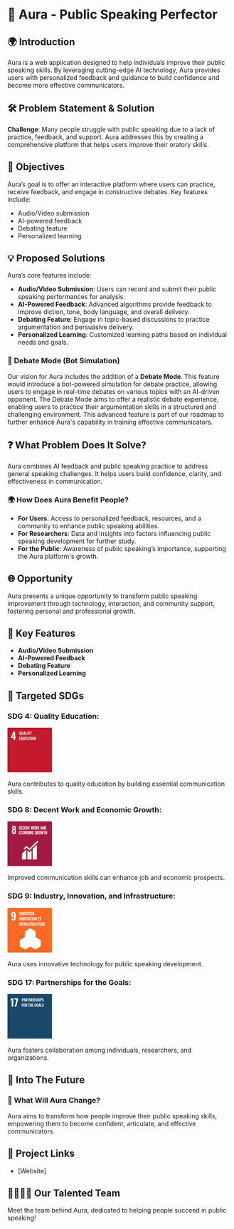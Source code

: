 # 🌟 Aura - Public Speaking Perfector

## 🌍 Introduction
Aura is a web application designed to help individuals improve their public speaking skills. By leveraging cutting-edge AI technology, Aura provides users with personalized feedback and guidance to build confidence and become more effective communicators.

## 🛠️ Problem Statement & Solution
**Challenge**: Many people struggle with public speaking due to a lack of practice, feedback, and support. Aura addresses this by creating a comprehensive platform that helps users improve their oratory skills.

## 🎯 Objectives
Aura’s goal is to offer an interactive platform where users can practice, receive feedback, and engage in constructive debates. Key features include:
- Audio/Video submission
- AI-powered feedback
- Debating feature
- Personalized learning

## 💡 Proposed Solutions
Aura’s core features include:
- **Audio/Video Submission**: Users can record and submit their public speaking performances for analysis.
- **AI-Powered Feedback**: Advanced algorithms provide feedback to improve diction, tone, body language, and overall delivery.
- **Debating Feature**: Engage in topic-based discussions to practice argumentation and persuasive delivery.
- **Personalized Learning**: Customized learning paths based on individual needs and goals.

### 🚀 Debate Mode (Bot Simulation)
Our vision for Aura includes the addition of a **Debate Mode**. This feature would introduce a bot-powered simulation for debate practice, allowing users to engage in real-time debates on various topics with an AI-driven opponent. The Debate Mode aims to offer a realistic debate experience, enabling users to practice their argumentation skills in a structured and challenging environment. This advanced feature is part of our roadmap to further enhance Aura's capability in training effective communicators.

## ❓ What Problem Does It Solve?
Aura combines AI feedback and public speaking practice to address general speaking challenges. It helps users build confidence, clarity, and effectiveness in communication.

### 🌍 How Does Aura Benefit People?
- **For Users**: Access to personalized feedback, resources, and a community to enhance public speaking abilities.
- **For Researchers**: Data and insights into factors influencing public speaking development for further study.
- **For the Public**: Awareness of public speaking’s importance, supporting the Aura platform's growth.

## 🌐 Opportunity
Aura presents a unique opportunity to transform public speaking improvement through technology, interaction, and community support, fostering personal and professional growth.

## 🔑 Key Features
- **Audio/Video Submission**
- **AI-Powered Feedback**
- **Debating Feature**
- **Personalized Learning**

## 🎯 Targeted SDGs
### **SDG 4: Quality Education**:
<img src="./sdg4.gif" alt="Logo" width="100" height="100">

 Aura contributes to quality education by building essential communication skills.

  
### **SDG 8: Decent Work and Economic Growth**:
<img src="./sdg8.gif" alt="Logo" width="100" height="100">

 Improved communication skills can enhance job and economic prospects.


### **SDG 9: Industry, Innovation, and Infrastructure**:
<img src="./sdg9.gif" alt="Logo" width="100" height="100">

 Aura uses innovative technology for public speaking development.

  
### **SDG 17: Partnerships for the Goals**: 
<img src="./sdg17.gif" alt="Logo" width="100" height="100">

 Aura fosters collaboration among individuals, researchers, and organizations.


## 🚀 Into The Future
### 🌈 What Will Aura Change?
Aura aims to transform how people improve their public speaking skills, empowering them to become confident, articulate, and effective communicators.


## 🔗 Project Links
- [Website]
## 👩‍👩‍👧‍👦 Our Talented Team
Meet the team behind Aura, dedicated to helping people succeed in public speaking!
